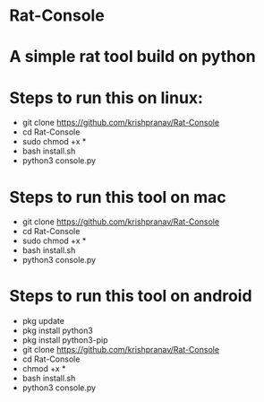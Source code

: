 # Rat-Console
# A simple rat tool build on python

# Steps to run this on linux:
- git clone https://github.com/krishpranav/Rat-Console
- cd Rat-Console
- sudo chmod +x *
- bash install.sh
- python3 console.py 

# Steps to run this tool on mac
- git clone https://github.com/krishpranav/Rat-Console
- cd Rat-Console
- sudo chmod +x *
- bash install.sh
- python3 console.py

# Steps to run this tool on android
- pkg update
- pkg install python3
- pkg install python3-pip
- git clone https://github.com/krishpranav/Rat-Console
- cd Rat-Console
- chmod +x *
- bash install.sh
- python3 console.py